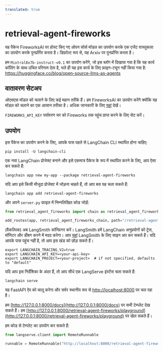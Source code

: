 ```yaml
---
translated: true
---
```


# retrieval-agent-fireworks

यह पैकेज FireworksAI पर होस्ट किए गए ओपन सोर्स मॉडल का उपयोग करके एक एजेंट वास्तुकला का उपयोग करके पुनर्प्राप्ति करता है। डिफ़ॉल्ट रूप से, यह Arxiv पर पुनर्प्राप्ति करता है।

हम `Mixtral8x7b-instruct-v0.1` का उपयोग करेंगे, जो इस ब्लॉग में दिखाया गया है कि यह कार्य कॉलिंग के साथ उचित परिणाम देता है, भले ही यह इस कार्य के लिए फ़ाइन-ट्यून नहीं किया गया है: https://huggingface.co/blog/open-source-llms-as-agents

## वातावरण सेटअप

ओएसएस मॉडल को चलाने के लिए कई महान तरीके हैं। हम FireworksAI का उपयोग करेंगे क्योंकि यह मॉडल को चलाने का एक आसान तरीका है। अधिक जानकारी के लिए [यहां](https://python.langchain.com/docs/integrations/providers/fireworks) देखें।

`FIREWORKS_API_KEY` पर्यावरण चर को Fireworks तक पहुंच प्राप्त करने के लिए सेट करें।

## उपयोग

इस पैकेज का उपयोग करने के लिए, आपके पास पहले से LangChain CLI स्थापित होना चाहिए:

```shell
pip install -U langchain-cli
```

एक नया LangChain प्रोजेक्ट बनाने और इसे एकमात्र पैकेज के रूप में स्थापित करने के लिए, आप ऐसा कर सकते हैं:

```shell
langchain app new my-app --package retrieval-agent-fireworks
```

यदि आप इसे किसी मौजूदा प्रोजेक्ट में जोड़ना चाहते हैं, तो आप बस यह चला सकते हैं:

```shell
langchain app add retrieval-agent-fireworks
```

और अपने `server.py` फ़ाइल में निम्नलिखित कोड जोड़ें:

```python
from retrieval_agent_fireworks import chain as retrieval_agent_fireworks_chain

add_routes(app, retrieval_agent_fireworks_chain, path="/retrieval-agent-fireworks")
```

(वैकल्पिक) अब LangSmith कॉन्फ़िगर करें।
LangSmith हमें LangChain अनुप्रयोगों को ट्रेस, मॉनिटर और डीबग करने में मदद करेगा।
आप [यहां](https://smith.langchain.com/) LangSmith के लिए साइन अप कर सकते हैं।
यदि आपके पास पहुंच नहीं है, तो आप इस खंड को छोड़ सकते हैं।

```shell
export LANGCHAIN_TRACING_V2=true
export LANGCHAIN_API_KEY=<your-api-key>
export LANGCHAIN_PROJECT=<your-project>  # if not specified, defaults to "default"
```

यदि आप इस निर्देशिका के अंदर हैं, तो आप सीधे एक LangServe इंस्टेंस चला सकते हैं:

```shell
langchain serve
```

यह FastAPI ऐप को चालू करेगा और सर्वर स्थानीय रूप से [http://localhost:8000](http://localhost:8000) पर चल रहा है।

हम [http://127.0.0.1:8000/docs](http://127.0.0.1:8000/docs) पर सभी टेम्प्लेट देख सकते हैं।
हम [http://127.0.0.1:8000/retrieval-agent-fireworks/playground](http://127.0.0.1:8000/retrieval-agent-fireworks/playground) पर खेल सकते हैं।

हम कोड से टेम्प्लेट का उपयोग कर सकते हैं:

```python
from langserve.client import RemoteRunnable

runnable = RemoteRunnable("http://localhost:8000/retrieval-agent-fireworks")
```
